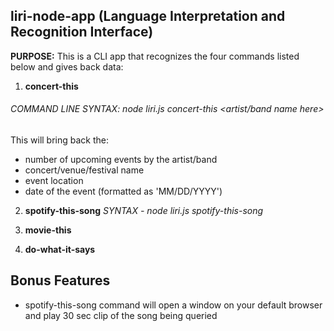 ## liri-node-app (Language Interpretation and Recognition Interface)
**PURPOSE:** This is a CLI app that recognizes the four commands listed below and gives back data:

1. **concert-this**
###### COMMAND LINE SYNTAX: node liri.js concert-this <artist/band name here>
This will bring back the:
  * number of upcoming events by the artist/band
  * concert/venue/festival name
  * event location
  * date of the event (formatted as 'MM/DD/YYYY')
  
[]()

2) **spotify-this-song** *SYNTAX - node liri.js spotify-this-song <song name here>*
  
3) **movie-this**

4) **do-what-it-says**

## Bonus Features
* spotify-this-song command will open a window on your default browser and play 30 sec clip of the song being queried

